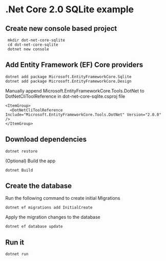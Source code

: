 # .Net Core 2.0 SQLite example

## Create new console based project

     mkdir dot-net-core-sqlite
     cd dot-net-core-sqlite
     dotnet new console

## Add Entity Framework (EF) Core providers

    dotnet add package Microsoft.EntityFrameworkCore.Sqlite
    dotnet add package Microsoft.EntityFrameworkCore.Design

Manually append Microsoft.EntityFrameworkCore.Tools.DotNet to DotNetCliToolReference in dot-net-core-sqlite.csproj file

    <ItemGroup>
      <DotNetCliToolReference Include="Microsoft.EntityFrameworkCore.Tools.DotNet" Version="2.0.0" />
    </ItemGroup>

## Download dependencies

    dotnet restore

(Optional) Build the app

    dotnet Build

## Create the database

Run the following command to create initial Migrations

    dotnet ef migrations add InitialCreate

Apply the migration changes to the database

    dotnet ef database update

## Run it

    dotnet run

